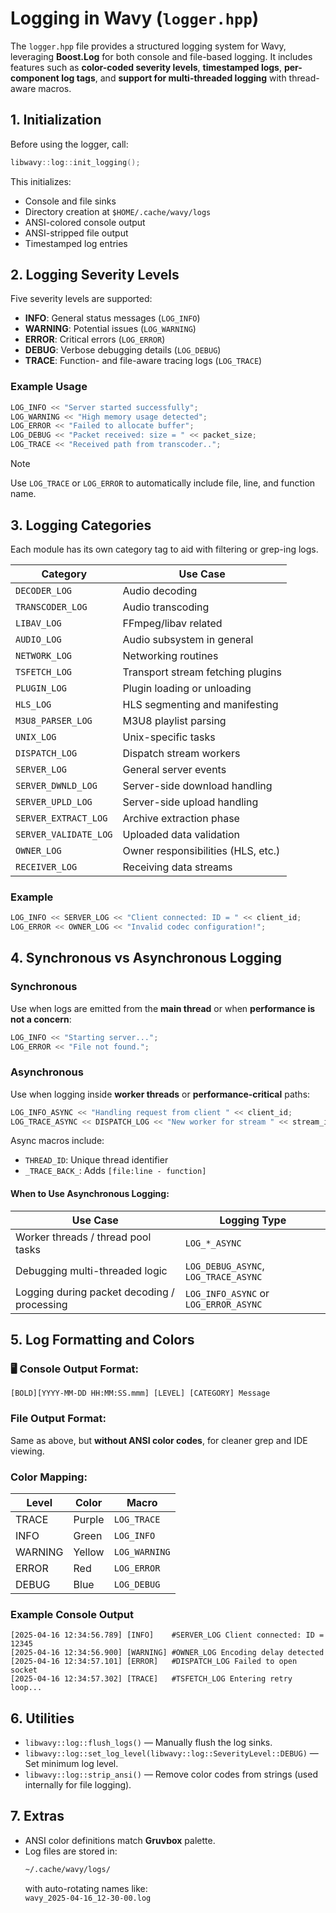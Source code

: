 # Logging in Wavy (`logger.hpp`)

The `logger.hpp` file provides a structured logging system for Wavy, leveraging **Boost.Log** for both console and file-based logging. It includes features such as **color-coded severity levels**, **timestamped logs**, **per-component log tags**, and **support for multi-threaded logging** with thread-aware macros.

## **1. Initialization**
Before using the logger, call:
```cpp
libwavy::log::init_logging();
```

This initializes:
- Console and file sinks
- Directory creation at `$HOME/.cache/wavy/logs`
- ANSI-colored console output
- ANSI-stripped file output
- Timestamped log entries

## **2. Logging Severity Levels**
Five severity levels are supported:
- **INFO**: General status messages (`LOG_INFO`)
- **WARNING**: Potential issues (`LOG_WARNING`)
- **ERROR**: Critical errors (`LOG_ERROR`)
- **DEBUG**: Verbose debugging details (`LOG_DEBUG`)
- **TRACE**: Function- and file-aware tracing logs (`LOG_TRACE`)

### **Example Usage**
```cpp
LOG_INFO << "Server started successfully";
LOG_WARNING << "High memory usage detected";
LOG_ERROR << "Failed to allocate buffer";
LOG_DEBUG << "Packet received: size = " << packet_size;
LOG_TRACE << "Received path from transcoder..";
```

> [!NOTE]
> 
> Use `LOG_TRACE` or `LOG_ERROR` to automatically include file, line, and function name.

## **3. Logging Categories**
Each module has its own category tag to aid with filtering or grep-ing logs.

| **Category**             | **Use Case**                        |
|--------------------------|--------------------------------------|
| `DECODER_LOG`            | Audio decoding                      |
| `TRANSCODER_LOG`         | Audio transcoding                   |
| `LIBAV_LOG`              | FFmpeg/libav related                |
| `AUDIO_LOG`              | Audio subsystem in general          |
| `NETWORK_LOG`            | Networking routines                 |
| `TSFETCH_LOG`            | Transport stream fetching plugins   |
| `PLUGIN_LOG`             | Plugin loading or unloading         |
| `HLS_LOG`                | HLS segmenting and manifesting      |
| `M3U8_PARSER_LOG`        | M3U8 playlist parsing               |
| `UNIX_LOG`               | Unix-specific tasks                 |
| `DISPATCH_LOG`           | Dispatch stream workers             |
| `SERVER_LOG`             | General server events               |
| `SERVER_DWNLD_LOG`       | Server-side download handling       |
| `SERVER_UPLD_LOG`        | Server-side upload handling         |
| `SERVER_EXTRACT_LOG`     | Archive extraction phase            |
| `SERVER_VALIDATE_LOG`    | Uploaded data validation            |
| `OWNER_LOG`              | Owner responsibilities (HLS, etc.) |
| `RECEIVER_LOG`           | Receiving data streams              |

### **Example**
```cpp
LOG_INFO << SERVER_LOG << "Client connected: ID = " << client_id;
LOG_ERROR << OWNER_LOG << "Invalid codec configuration!";
```

## **4. Synchronous vs Asynchronous Logging**
### **Synchronous**
Use when logs are emitted from the **main thread** or when **performance is not a concern**:
```cpp
LOG_INFO << "Starting server...";
LOG_ERROR << "File not found.";
```

### **Asynchronous**
Use when logging inside **worker threads** or **performance-critical** paths:
```cpp
LOG_INFO_ASYNC << "Handling request from client " << client_id;
LOG_TRACE_ASYNC << DISPATCH_LOG << "New worker for stream " << stream_id;
```

Async macros include:
- `THREAD_ID`: Unique thread identifier
- `_TRACE_BACK_`: Adds `[file:line - function]`

#### When to Use Asynchronous Logging:
| Use Case                                     | Logging Type   |
|---------------------------------------------|----------------|
| Worker threads / thread pool tasks          | `LOG_*_ASYNC`  |
| Debugging multi-threaded logic               | `LOG_DEBUG_ASYNC`, `LOG_TRACE_ASYNC` |
| Logging during packet decoding / processing | `LOG_INFO_ASYNC` or `LOG_ERROR_ASYNC` |

## **5. Log Formatting and Colors**
### 🖥 Console Output Format:
```
[BOLD][YYYY-MM-DD HH:MM:SS.mmm] [LEVEL] [CATEGORY] Message
```

### File Output Format:
Same as above, but **without ANSI color codes**, for cleaner grep and IDE viewing.

### Color Mapping:
| **Level** | **Color**   | **Macro**         |
|-----------|-------------|-------------------|
| TRACE     | Purple      | `LOG_TRACE`       |
| INFO      | Green       | `LOG_INFO`        |
| WARNING   | Yellow      | `LOG_WARNING`     |
| ERROR     | Red         | `LOG_ERROR`       |
| DEBUG     | Blue        | `LOG_DEBUG`       |

### **Example Console Output**
```
[2025-04-16 12:34:56.789] [INFO]    #SERVER_LOG Client connected: ID = 12345
[2025-04-16 12:34:56.900] [WARNING] #OWNER_LOG Encoding delay detected
[2025-04-16 12:34:57.101] [ERROR]   #DISPATCH_LOG Failed to open socket
[2025-04-16 12:34:57.302] [TRACE]   #TSFETCH_LOG Entering retry loop...
```

## **6. Utilities**
- `libwavy::log::flush_logs()` — Manually flush the log sinks.
- `libwavy::log::set_log_level(libwavy::log::SeverityLevel::DEBUG)` — Set minimum log level.
- `libwavy::log::strip_ansi()` — Remove color codes from strings (used internally for file logging).

## **7. Extras**
- ANSI color definitions match **Gruvbox** palette.
- Log files are stored in:  
  ```bash
  ~/.cache/wavy/logs/
  ```
  with auto-rotating names like:  
  `wavy_2025-04-16_12-30-00.log`
